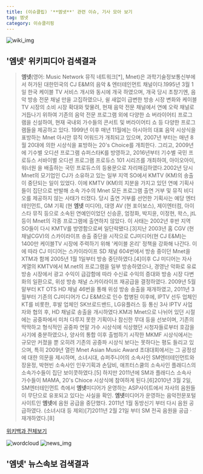 ```yaml
---
title: (이슈클립) '**엠넷**' 관련 이슈, 기사 모아 보기
tag: 엠넷
category: 이슈클리핑
---
```

![wiki_img](https://user-images.githubusercontent.com/42597476/44503234-41136a80-a6d0-11e8-9071-6fc6418eafe4.png)
## **'**엠넷**'** 위키피디아 검색결과
>**엠넷**(영어: Music Network 뮤직 네트워크[*], Mnet)은 과학기술정보통신부에서 허가된 대한민국의 CJ E&M의 음악 & 엔터테인먼트 채널이다.1995년 3월 1일 한국 케이블 TV 서비스 개시와 동시에 개국 하였으며, 개국 당시 초창기엔, 음악 방송 전문 채널 만을 고집하였으나, 쉴 새없이 급변한 방송 시장 변화와 케이블 TV 시장의 소비 시장 확대와 맞물려, 현재 음악 전문 채널에서 연예 오락 채널로 거듭나기 위하여 기존의 음악 전문 프로그램 외에 다양한 쇼 버라이어티 프로그램을 신설하여, 현재 국내외 가수들의 콘서트 및 버라이어티 쇼 등 다양한 프로그램들을 제공하고 있다. 1999년 이후 매년 11월에는 아시아의 대표 음악 시상식을 표방하는 Mnet 아시안 뮤직 어워드가 개최되고 있으며, 2007년 부터는 매년 8월 20대에 의한 시상식을 표방하는 20's Choice를 개최한다. 그리고, 2009년에 기수별 오디션 프로그램 슈퍼스타K를 방영하고, 2016년부터 기수별 국민 프로듀스 서바이벌 오디션 프로그램 프로듀스 101 시리즈를 개최하여, 아이오아이, 워너원 을 배출하는 국민 프로듀스의 등용문으로 자리매김하였다.2002년 당시 Mnet의 모기업인 CJ가 소유하고 있는 일부 지역 SO에서 KMTV (KM)의 송출이 중단되는 일이 있었다. 이에 KMTV (KM)의 지분을 가지고 있던 연예 기획사들이 집단으로 반발해 소속 가수의 Mnet 모든 프로그램 출연 거부 및 뮤직 비디오를 제공하지 않는 사태가 터졌다. 당시 출연 거부를 선언한 기획사는 예당 엔터테인먼트, GM 기획 (현 **엠넷** 미디어), 대영 AV (현 포이보스), 제이엔터컴, 아이스타 뮤직 등으로 소속된 연예인이었던 신승훈, 엄정화, 박지윤, 이정현, 왁스, jtL 등이 Mnet의 각종 프로그램에 출연하지 않았다. 이 사태는 2002년 후반 지역 SO들이 다시 KMTV를 방영함으로써 일단락됐다.[3]지난 2003년 홈 CGV (현 채널CGV)의 스카이라이프 송출 중단을 시작으로 CJ미디어(현 CJ E&M)는 1400만 케이블TV 시장에 주력하기 위해 '케이블 온리' 정책을 강화해 나간다. 이에 따라 CJ 미디어는 스카이라이프 SD 채널 604번에서 방송 중이던 Mnet을 XTM과 함께 2005년 1월 1일부터 방송 중단하였다.[4]이후 CJ 미디어는 자사 계열의 KMTV에서 M.net의 프로그램을 일부 방송하였으나, 경영난 악화로 유료 방송 시장에서 광고 수익이 급감함에 따라 수신료 수익의 증대와 방송 시장 다변화의 일환으로, 위성 방송 채널 스카이라이프 재공급을 결정하였다. 2009년 5월 말부터 KT OTS HD 채널 46번을 통해 위성 방송 송출을 재개하였고, 2011년 3월부터 기존의 CJ미디어가 CJ E&M으로 인수 합병된 이후에, IPTV 선두 업체인 KT를 비롯한, 후발 업체인 SK브로드밴드, LG유플러스 등 통신 3사 IPTV 사업자와 협의 후, HD 채널로 송출을 개시하였다.KM과 Mnet으로 나뉘어 있던 시절에는 공중파에서 미처 다루지 못한 기획이나 참신한 무대 등을 선보이며, 기존의 딱딱하고 형식적인 공중파 연말 가수 시상식에 식상했던 시청자들로부터 호감을 사기에 충분하였으나, 양사의 통합 이후 출범하기 시작한 MKMF 시상식에서는 규모만 커졌을 뿐 오히려 기존의 공중파 시상식 보다는 못하다는 평도 들리고 있으며, 특히 2009년 열린 Mnet Asian Music Award 초대대회에서는 그 공정성에 대한 의문을 제시하며, 소녀시대, 슈퍼주니어의 소속사인 SM엔터테인먼트와 장윤정, 박현빈 소속사인 인우기획과 손담비, 애프터스쿨의 소속사인 플래디스의 소속가수들이 집단 보이콧하였다.[5] 하지만 2011년에 SM과 플래디스 소속사 가수들이 MAMA, 20's Chioce 시상식에 참여하게 된다.[6]2010년 3월 2일, SM엔터테인먼트 측에서 **엠넷**미디어가 운영하는 ASP사이트에서 자사의 음원들이 무단으로 유포되고 있다는 사실을 확인. **엠넷**미디어가 운영하는 음악전문포털 사이트인 **엠넷**에 음원 공급을 중단했다. 2011년 1월 동방신기 부터 다시 음원 공급하였다. (소녀시대 등 제외)[7]2011년 2월 21일 부터 SM 전곡 음원을 공급 · 재개하였다.[8]

<a href="https://ko.wikipedia.org/wiki/엠넷" target="_blank">위키백과 전체보기</a>

![wordcloud](https://s3.ap-northeast-2.amazonaws.com/lyrics101-wordcloud/2018-09-14-1536934877.png)
![news_img](https://user-images.githubusercontent.com/42597476/44507050-1206f400-a6e4-11e8-8d98-7ffbfebb353f.png)
## **'**엠넷**'** 뉴스속보 검색결과

